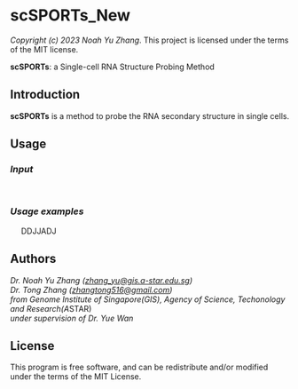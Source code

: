 # scSPORTs_New
*Copyright (c) 2023 Noah Yu Zhang*. This project is licensed under the terms of the MIT license.

__scSPORTs__: a Single-cell RNA Structure Probing Method

## Introduction

__scSPORTs__ is a method to probe the RNA secondary structure in single cells. 

## Usage
### *Input*
<!-- #### -->&nbsp;&nbsp;&nbsp;&nbsp;
### *Usage examples*

&nbsp;&nbsp;&nbsp;&nbsp;
DDJJADJ


## Authors

*Dr. Noah Yu Zhang (zhang_yu@gis.a-star.edu.sg)*  
*Dr. Tong Zhang (zhangtong516@gmail.com)*  
*from Genome Institute of Singapore(GIS), Agency of Science, Techonology and Research(A*STAR)  
*under supervision of Dr. Yue Wan*


## License

This program is free software, and can be redistribute and/or modified under the terms of the MIT License.


